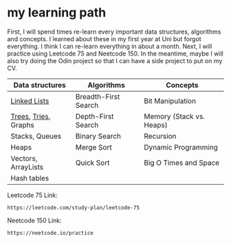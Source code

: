 # my learning path

First, I will spend times re-learn every important data structures, algorithms and concepts. I learned about these in my first year at Uni but forgot everything. I think I can re-learn everything in about a month. Next, I will practice using Leetcode 75 and Neetcode 150. In the meantime, maybe I will also try doing the Odin project so that I can have a side project to put on my CV.&#x20;

| Data structures                                                              | Algorithms           | Concepts                 |
| ---------------------------------------------------------------------------- | -------------------- | ------------------------ |
| [Linked Lists](data-structures/linked-lists.md)                              | Breadth-First Search | Bit Manipulation         |
| [Trees](data-structures/trees.md), [Tries](data-structures/tries.md), Graphs | Depth-First Search   | Memory (Stack vs. Heaps) |
| Stacks, Queues                                                               | Binary Search        | Recursion                |
| Heaps                                                                        | Merge Sort           | Dynamic Programming      |
| Vectors, ArrayLists                                                          | Quick Sort           | Big O Times and Space    |
| Hash tables                                                                  |                      |                          |

Leetcode 75 Link:

```
https://leetcode.com/study-plan/leetcode-75
```

Neetcode 150 Link:&#x20;

```
https://neetcode.io/practice
```
